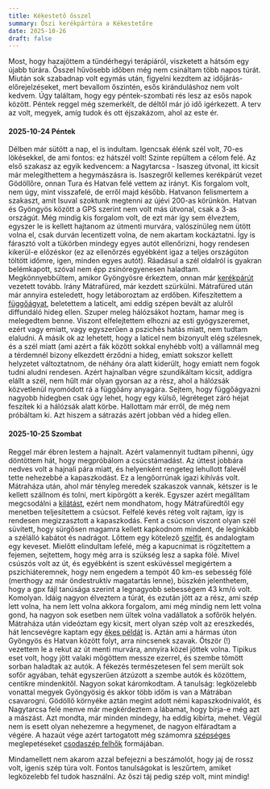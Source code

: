 ```yaml
---
title: Kékestető ősszel
summary: Őszi kerékpártúra a Kékestetőre
date: 2025-10-26
draft: false
---
```

Most, hogy hazajöttem a tündérhegyi terápiáról, viszketett a hátsóm egy újabb túrára. Ősszel hűvösebb időben még nem csináltam több napos túrát. Miután sok szabadnap volt egymás után, figyelni kezdtem az időjárás-előrejelzéseket, mert bevallom őszintén, esős kiránduláshoz nem volt kedvem. Úgy találtam, hogy egy péntek-szombati rés lesz az esős napok között. Péntek reggel még szemerkélt, de déltől már jó idő igérkezett. A terv az volt, megyek, amíg tudok és ott éjszakázom, ahol az este ér.
#### 2025-10-24 Péntek
Délben már sütött a nap, el is indultam. Igencsak élénk szél volt, 70-es lökésekkel, de ami fontos: ez hátszél volt! Szinte repültem a célom felé. Az első szakasz az egyik kedvencem: a Nagytarcsa - Isaszeg útvonal, itt kicsit már melegíthettem a hegymászásra is. Isaszegről kellemes kerékpárút vezet Gödöllőre, onnan Tura és Hatvan felé vettem az irányt. Kis forgalom volt, nem úgy, mint visszafelé, de erről majd később. Hatvanon felismertem a szakaszt, amit Isuval szoktunk megtenni az újévi 200-as körünkön. Hatvan és Gyöngyös között a GPS szerint nem volt más útvonal, csak a 3-as országút. Még mindig kis forgalom volt, de ezt már így sem élveztem, egyszer le is kellett hajtanom az útmenti murvára, valószínüleg nem ütött volna el, csak durván lecentizett volna, de nem akartam kockáztatni. Így is fárasztó volt a tükörben mindegy egyes autót ellenőrizni, hogy rendesen kikerül-e előzéskor (ez az ellenőrzés egyébként igaz a teljes országúton töltött időmre, igen, minden egyes autót). Ráadásul a szél oldalról is gyakran belémkapott, szóval nem épp zsinóregyenesen haladtam. Megkönnyebbültem, amikor Gyöngyösre érkeztem, onnan már [kerékpárút](/files/IMG_20251024_173254.jpg) vezetett tovább. Irány Mátrafüred, már kezdett szürkülni. Mátrafüred után már annyira esteledett, hogy letáboroztam az erdőben. Kifeszítettem a [függőágyat](/files/IMG_20251025_070024.jpg), beletettem a laticelt, ami eddig szépen bevált az alulről diffundáló hideg ellen. Szuper meleg hálózsákot hoztam, hamar meg is melegedtem benne. Viszont elfelejtettem elhozni az esti gyógyszeremet, ezért vagy emiatt, vagy egyszerűen a pszichés hatás miatt, nem tudtam elaludni. A másik ok az lehetett, hogy a laticel nem bizonyult elég szélesnek, és a szél miatt (ami azért a fák között sokkal enyhébb volt) a vállamnál meg a térdemnél bizony elkezdett érződni a hideg, emiatt sokszor kellett helyzetet változtatnom, de néhány óra alatt kiderült, hogy emiatt nem fogok tudni aludni rendesen. Azért hajnalban végre szundikáltam kicsit, addigra elállt a szél, nem hűlt már olyan gyorsan az a rész, ahol a hálózsák közvetlenül nyomódott rá a függőány anyagára. Sejtem, hogy függőágyazni nagyobb hidegben csak úgy lehet, hogy egy külső, légréteget záró héjat feszítek ki a hálózsák alatt körbe. Hallottam már erről, de még nem próbáltam ki. Azt hiszem a sátrazás azért jobban véd a hideg ellen.
#### 2025-10-25 Szombat
Reggel már ébren lestem a hajnalt. Azért valamennyit tudtam pihenni, úgy döntöttem hát, hogy megpróbálom a csúcstámadást. Az úttest jobbára nedves volt a hajnali pára miatt, és helyenként rengeteg lehullott falevél tette nehezebbé a kapaszkodást. Ez a lengőorrúnak igazi kihívás volt. Mátraháza után, ahol már tényleg meredek szakaszok vannak, kétszer is le kellett szállnom és tolni, mert kipörgött a kerék. Egyszer azért megálltam megcsodálni a [kilátást](/files/IMG_20251025_080345.jpg), ezért nem mondhatom, hogy Mátrafüredtől egy menetben teljesítettem a csúcsot. Felfelé kevés réteg volt rajtam, így is rendesen megizzasztott a kapaszkodás. Fent a csúcson viszont olyan szél süvített, hogy sürgősen magamra kellett kapkodnom mindent, de leginkább a szélálló kabátot és nadrágot. Lőttem egy kötelező [szelfit](/files/IMG_20251025_091245.jpg), és andalogtam egy keveset. Mielőtt elindultam lefelé, még a kapucnimat is rögzítettem a fejemen, sejtettem, hogy még arra is szükség lesz a sapka fölé. Mivel csúszós volt az út, és egyébként is szent esküvéssel megigértem a pszichiáteremnek, hogy nem engedem a tempót 40 km-es sebesség fölé (merthogy az már öndestruktív magatartás lenne), büszkén jelenthetem, hogy a gpx fájl tanúsága szerint a legnagyobb sebességem 43 km/ó volt. Komolyan. Idáig nagyon élveztem a túrát, és ezután jött az a rész, ami szép lett volna, ha nem lett volna akkora forgalom, ami még mindig nem lett volna gond, ha nagyon sok esetben nem ültek volna vadállatok a sofőrök helyén. Mátraháza után videóztam egy kicsit, mert olyan szép volt az ereszkedés, hát lencsevégre kaptam egy [ékes példát](https://youtu.be/u9Y-RXM-X6k) is. Aztán ami a hármas úton Gyöngyös és Hatvan között folyt, arra nincsenek szavak. Ötször (!) vezettem le a rekut az út menti murvára, annyira közel jöttek volna. Tipikus eset volt, hogy jött valaki mögöttem messze ezerrel, és szembe tömött sorban haladtak az autók. A fékezés természetesen fel sem merült sok sofőr agyában, tehát egyszerűen átzúzott a szembe autók és közöttem, centikre mindenkitől. Nagyon sokat káromkodtam. A tanulság: legközelebb vonattal megyek Gyöngyösig és akkor több időm is van a Mátrában csavarogni. Gödöllő környéke aztán megint adott némi kapaszkodnivalót, és Nagytarcsa felé menve már megkérdeztem a lábamat, hogy bírja-e még azt a mászást. Azt mondta, már minden mindegy, ha eddig kibírta, mehet. Végül nem is esett olyan nehezemre a hegymenet, de nagyon elfáradtam a végére. A hazaút vége azért tartogatott még számomra [szépséges](/files/IMG_20251025_152432.jpg) meglepetéseket [csodaszép felhők](/files/IMG_20251025_110250.jpg) formájában.

Mindamellett nem akarom azzal befejezni a beszámolót, hogy jaj de rossz volt, igenis szép túra volt. Fontos tanulságokat is leszűrtem, amiket legközelebb fel tudok használni. Az őszi táj pedig szép volt, mint mindig!
